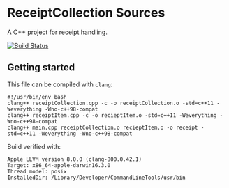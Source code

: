 # ReceiptCollection Sources
A C++ project for receipt handling.

[![Build Status](https://travis-ci.org/guddii/receipt.svg?branch=master)](https://travis-ci.org/guddii/receipt)

## Getting started
This file can be compiled with `clang`:
```
#!/usr/bin/env bash
clang++ receiptCollection.cpp -c -o receiptCollection.o -std=c++11 -Weverything -Wno-c++98-compat
clang++ receiptItem.cpp -c -o recieptItem.o -std=c++11 -Weverything -Wno-c++98-compat
clang++ main.cpp receiptCollection.o recieptItem.o -o receipt -std=c++11 -Weverything -Wno-c++98-compat
```

Build verified with:
```
Apple LLVM version 8.0.0 (clang-800.0.42.1)
Target: x86_64-apple-darwin16.3.0
Thread model: posix
InstalledDir: /Library/Developer/CommandLineTools/usr/bin
```